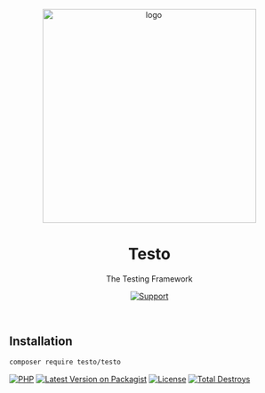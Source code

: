 <p align="center">
    <img alt="logo"
         src="https://github.com/php-testo/testo/blob/1.x/resources/logo.svg?raw=true"
         style="width: 4in; display: block"
    />
</p>

<h1 align="center">Testo</h1>

<p align="center">The Testing Framework</p>

<div align="center">

[![Support](https://img.shields.io/static/v1?style=flat-square&label=Support&message=%E2%9D%A4&logo=GitHub&color=%23fe0086)](https://boosty.to/roxblnfk)

</div>

<br />

## Installation

```bash
composer require testo/testo
```

[![PHP](https://img.shields.io/packagist/php-v/testo/testo.svg?style=flat-square&logo=php)](https://packagist.org/packages/testo/testo)
[![Latest Version on Packagist](https://img.shields.io/packagist/v/testo/testo.svg?style=flat-square&logo=packagist)](https://packagist.org/packages/testo/testo)
[![License](https://img.shields.io/packagist/l/testo/testo.svg?style=flat-square)](LICENSE.md)
[![Total Destroys](https://img.shields.io/packagist/dt/testo/testo.svg?style=flat-square)](https://packagist.org/packages/testo/testo/stats)
